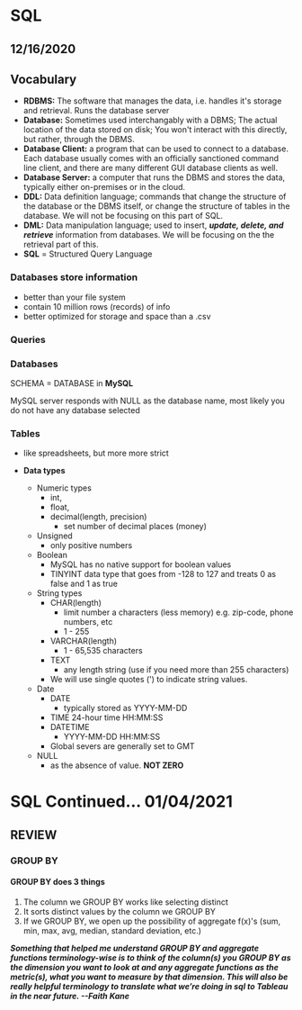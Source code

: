 # SQL

## 12/16/2020

## Vocabulary 

- **RDBMS:** The software that manages the data, i.e. handles it's storage and retrieval. Runs the database server
- **Database:** Sometimes used interchangably with a DBMS; The actual location of the data stored on disk; You won't interact with this directly, but rather, through the DBMS.
- **Database Client:** a program that can be used to connect to a database. Each database usually comes with an officially sanctioned command line client, and there are many different GUI database clients as well.
- **Database Server:** a computer that runs the DBMS and stores the data, typically either on-premises or in the cloud.
- **DDL:** Data definition language; commands that change the structure of the database or the DBMS itself, or change the structure of tables in the database. We will not be focusing on this part of SQL.
- **DML:** Data manipulation language; used to insert, ***update, delete, and retrieve*** information from databases. We will be focusing on the the retrieval part of this.
- **SQL** = Structured Query Language

### **Databases store information**
-  better than your file system
- contain 10 million rows (records) of info
- better optimized for storage and space than a .csv

### **Queries**



### **Databases**
SCHEMA = DATABASE in **MySQL**

MySQL server responds with NULL as the database name, most likely you do not have any database selected


### **Tables**
- like spreadsheets, but more more strict

- **Data types**
    - Numeric types
        - int, 
        - float, 
        - decimal(length, precision)
            - set number of decimal places (money)
    - Unsigned
        - only positive numbers
    - Boolean
        - MySQL has no native support for boolean values
        - TINYINT data type that goes from -128 to 127 and treats 0 as false and 1 as true
    - String types
        - CHAR(length)
            - limit number a characters (less memory) e.g. zip-code, phone numbers, etc
            - 1 - 255
        - VARCHAR(length)
            - 1 - 65,535 characters 
        - TEXT
            - any length string (use if you need more than 255 characters)
        - We will use single quotes (') to indicate string values.
    - Date
        - DATE 
            - typically stored as YYYY-MM-DD
        - TIME 
            24-hour time HH:MM:SS
        - DATETIME
            - YYYY-MM-DD HH:MM:SS
        - Global severs are generally set to GMT
    - NULL
        - as the absence of value. **NOT ZERO**


# SQL Continued... 01/04/2021

## REVIEW
### GROUP BY
#### GROUP BY does 3 things
1. The column we GROUP BY works like selecting distinct
2. It sorts distinct values by the column we GROUP BY
3. If we GROUP BY, we open up the possibility of aggregate f(x)'s (sum, min, max, avg, median, standard deviation, etc.)

***Something that helped me understand GROUP BY and aggregate functions terminology-wise is to think of the column(s) you GROUP BY as the dimension you want to look at and any aggregate functions as the metric(s), what you want to measure by that dimension. This will also be really helpful terminology to translate what we’re doing in sql to Tableau in the near future. --Faith Kane***

